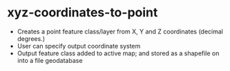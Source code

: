 # xyz-coordinates-to-point

* Creates a point feature class/layer from X, Y and Z coordinates (decimal degrees.)
* User can specify output coordinate system
* Output feature class added to active map; and stored as a shapefile on into a file geodatabase
